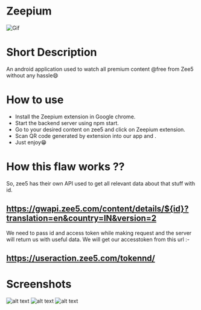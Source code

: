 # Zeepium
![Gif](https://raw.githubusercontent.com/KapilYadav-dev/Zeepium/master/Screenshots/mygif.gif?token=AQVMHXM5OCL4J57YHL6FGO3ABQVIA)
<br>
<h1>Short Description </h1>
An android application used to watch all premium content @free from Zee5 without any hassle😄

# How to use 
 * Install the Zeepium extension in Google chrome.
 * Start the backend server using npm start.
 * Go to your desired content on zee5 and click on Zeepium extension.
 * Scan QR code generated by extension into our app and .
 * Just enjoy😁
  
# How this flaw works ??
So, zee5 has their own API used to get all relevant data about that stuff with id.
## https://gwapi.zee5.com/content/details/${id}?translation=en&country=IN&version=2
We need to pass id and access token while making request and the server will return us with useful data.
We will get our accesstoken from this url :-
## https://useraction.zee5.com/tokennd/

<h1>Screenshots</h1>

![alt text](https://raw.githubusercontent.com/KapilYadav-dev/Zeepium/master/Screenshots/3.jpeg?token=AQVMHXMFMSXQM4O6TQSQPM3ABQVX4)
![alt text](https://raw.githubusercontent.com/KapilYadav-dev/Zeepium/master/Screenshots/1.png?token=AQVMHXN6BDHEV4V6ZF7M3T3ABQVUQ)
![alt text](https://raw.githubusercontent.com/KapilYadav-dev/Zeepium/master/Screenshots/2.png?token=AQVMHXLGV2P6XQXXJ6MWHB3ABQVWY)

